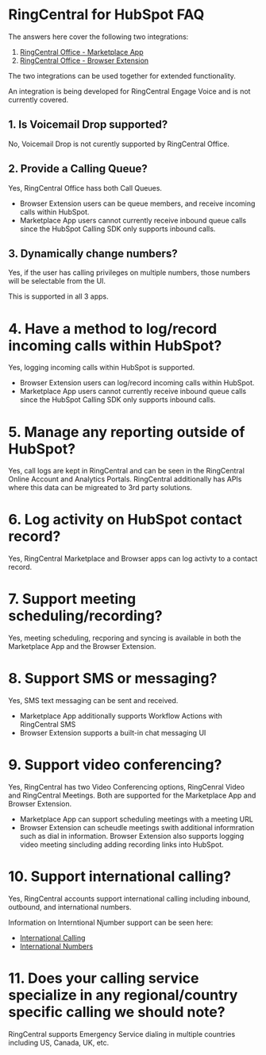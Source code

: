 # RingCentral for HubSpot FAQ

The answers here cover the following two integrations:

1. [RingCentral Office - Marketplace App](https://www.ringcentral.com/apps/hubspot)
2. [RingCentral Office - Browser Extension](https://www.ringcentral.com/apps/call-with-ringcentral-for-hubspot)

The two integrations can be used together for extended functionality.

An integration is being developed for RingCentral Engage Voice and is not currently covered.

## 1. Is Voicemail Drop supported?

No, Voicemail Drop is not curently supported by RingCentral Office.

## 2. Provide a Calling Queue?

Yes, RingCentral Office hass both Call Queues.

* Browser Extension users can be queue members, and receive incoming calls within HubSpot.
* Marketplace App users cannot currently receive inbound queue calls since the HubSpot Calling SDK only supports inbound calls.

## 3. Dynamically change numbers?

Yes, if the user has calling privileges on multiple numbers, those numbers will be selectable from the UI.

This is supported in all 3 apps.

# 4. Have a method to log/record incoming calls within HubSpot?

Yes, logging incoming calls within HubSpot is supported.

* Browser Extension users can log/record incoming calls within HubSpot.
* Marketplace App users cannot currently receive inbound queue calls since the HubSpot Calling SDK only supports inbound calls.

# 5. Manage any reporting outside of HubSpot?

Yes, call logs are kept in RingCentral and can be seen in the RingCentral Online Account and Analytics Portals. RingCentral additionally has APIs where this data can be migreated to 3rd party solutions.

# 6. Log activity on HubSpot contact record?

Yes, RingCentral Marketplace and Browser apps can log activty to a contact record.

# 7. Support meeting scheduling/recording?

Yes, meeting scheduling, recporing and syncing is available in both the Marketplace App and the Browser Extension.

# 8. Support SMS or messaging?

Yes, SMS text messaging can be sent and received.

* Marketplace App additionally supports Workflow Actions with RingCentral SMS
* Browser Extension supports a built-in chat messaging UI

# 9. Support video conferencing?

Yes, RingCentral has two Video Conferencing options, RingCenral Video and RingCentral Meetings. Both are supported for the Marketplace App and Browser Extension.

* Marketplace App can support scheduling meetings with a meeting URL
* Browser Extension can scheudle meetings swith additional informration such as dial in information. Browser Extension also supports logging video meeting sincluding adding recording links into HubSpot.

# 10. Support international calling?

Yes, RingCentral accounts support international calling including inbound, outbound, and international numbers.

Information on Interntional Njumber support can be seen here:

* [International Calling](https://support.ringcentral.com/s/article/International-Calling-Overview?language=en_US)
* [International Numbers](https://support.ringcentral.com/s/article/International-Numbers-Supported-Countries?language=en_US)

# 11. Does your calling service specialize in any regional/country specific calling we should note?

RingCentral supports Emergency Service dialing in multiple countries including US, Canada, UK, etc.